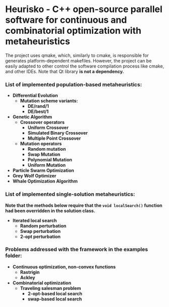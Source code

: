 # Heurisko - C++ open-source parallel software for continuous and combinatorial optimization with metaheuristics
The project uses qmake, which, similarly to cmake, is responsible for generates platform-dependent makefiles. However, the project can be easily adapted to other control the software compilation process like cmake, and other IDEs. Note that Qt library <b>is not<b> a dependency.
### List of implemented population-based metaheuristics:
- Differential Evolution
   - Mutation scheme variants:
      - DE/rand/1
      - DE/best/1
- Genetic Algorithm
   - Crossover operators
      - Uniform Crossover
      - Simulated Binary Crossover
      - Multiple Point Crossover 
   - Mutation operators
      - Random mutation
      - Swap Mutation
      - Polynomial Mutation
      - Uniform Mutation 
- Particle Swarm Optimization
- Grey Wolf Optimizer
- Whale Optimization Algorithm
### List of implemented single-solution metaheuristics:
Note that the methods below require that the `void localSearch()` function had been overridden in the solution class.
- Iterated local search
   - Random perturbation
   - Swap perturbation
   - 2-opt perturbation

### Problems addressed with the framework in the examples folder:
- Continuous optimization, non-convex functions
   - Rastrigin
   - Ackley
- Combinatorial optimization
   - Traveling  salesman problem
      - 2-opt-based local search
      - swap-based local search
